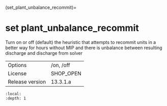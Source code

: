 (set_plant_unbalance_recommit)=
# set plant_unbalance_recommit
Turn on or off (default) the heuristic that attempts to recommit units in a better way for hours without MIP and there is unbalance between resulting discharge and discharge from solver

|   |   |
|---|---|
|Options|/on, /off|
|License|SHOP_OPEN|
|Release version|13.3.1.a|

```{contents}
:local:
:depth: 1
```





